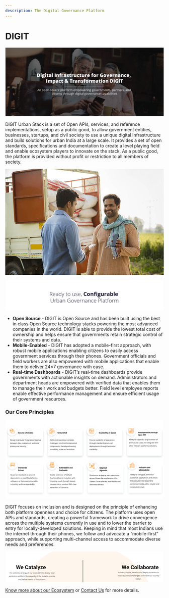 ```yaml
---
description: The Digital Governance Platform
---
```


# DIGIT

![](.gitbook/assets/digit-website_updated-03.png)

DIGIT Urban Stack is a set of Open APIs, services, and reference implementations, setup as a public good, to allow government entities, businesses, startups, and civil society to use a unique digital Infrastructure and build solutions for urban India at a large scale. It provides a set of open standards, specifications and documentation to create a level playing field and enable ecosystem players to innovate on the stack. As a public good, the platform is provided without profit or restriction to all members of society.

![](.gitbook/assets/image%20%2894%29.png)

![](.gitbook/assets/image%20%2892%29.png)

* **Open Source** - DIGIT is Open Source and has been built using the best in class Open Source technology stacks powering the most advanced companies in the world. DIGIT is able to provide the lowest total cost of ownership and helps ensure that governments retain strategic control of their systems and data. 
* **Mobile-Enabled** - DIGIT has adopted a mobile-first approach, with robust mobile applications enabling citizens to easily access government services through their phones. Government officials and field workers are also empowered with mobile applications that enable them to deliver 24×7 governance with ease.
* **Real-time Dashboards** - DIGIT’s real-time dashboards provide governments with actionable insights on demand. Administrators and department heads are empowered with verified data that enables them to manage their work and budgets better. Field level employee reports enable effective performance management and ensure efficient usage of government resources.

### Our Core Principles

![](.gitbook/assets/banner-18.png)

DIGIT focuses on inclusion and is designed on the principle of enhancing both platform openness and choice for citizens.  The platform uses open APIs and standards, creating a powerful framework to drive convergence across the multiple systems currently in use and to lower the barrier to entry for locally-developed solutions. Keeping in mind that most Indians use the internet through their phones, we follow and advocate a “mobile-first” approach, while supporting multi-channel access to accommodate diverse needs and preferences.

![](.gitbook/assets/landing-page-12.png)

[Know more about our Ecosystem](https://egov.org.in/innovation-ecosystem/) or [Contact Us](https://egov.org.in/contact-us/) for more details.

